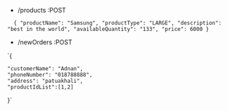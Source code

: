
- /products    :POST

`  {
  "productName": "Samsung",
  "productType": "LARGE",
  "description": "best in the world",
  "availableQuantity": "133",
  "price": 6000
  }`


- /newOrders   :POST


`{
   
    "customerName": "Adnan",
    "phoneNumber": "018788888",
    "address": "patuakhali",
    "productIdList":[1,2]
}`